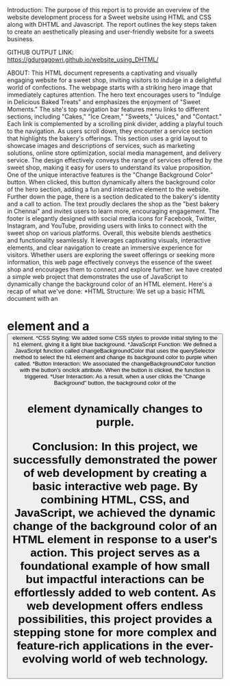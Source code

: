 Introduction:
The purpose of this report is to provide an overview of the website development process for a Sweet website using HTML and CSS along with DHTML and Javascript. The report outlines the key steps taken to create an aesthetically pleasing and user-friendly website for a sweets business.

GITHUB OUTPUT LINK:
https://gdurgagowri.github.io/website_using_DHTML/

ABOUT:
This HTML document represents a captivating and visually engaging website for a sweet shop, inviting visitors to indulge in a delightful world of confections. The webpage starts with a striking hero image that immediately captures attention. The hero text encourages users to "Indulge in Delicious Baked Treats" and emphasizes the enjoyment of "Sweet Moments."
The site's top navigation bar features menu links to different sections, including "Cakes," "Ice Cream," "Sweets," "Juices," and "Contact." Each link is complemented by a scrolling pink divider, adding a playful touch to the navigation.
As users scroll down, they encounter a service section that highlights the bakery's offerings. This section uses a grid layout to showcase images and descriptions of services, such as marketing solutions, online store optimization, social media management, and delivery service. The design effectively conveys the range of services offered by the sweet shop, making it easy for users to understand its value proposition.
One of the unique interactive features is the "Change Background Color" button. When clicked, this button dynamically alters the background color of the hero section, adding a fun and interactive element to the website.
Further down the page, there is a section dedicated to the bakery's identity and a call to action. The text proudly declares the shop as the "best bakery in Chennai" and invites users to learn more, encouraging engagement.
The footer is elegantly designed with social media icons for Facebook, Twitter, Instagram, and YouTube, providing users with links to connect with the sweet shop on various platforms.
Overall, this website blends aesthetics and functionality seamlessly. It leverages captivating visuals, interactive elements, and clear navigation to create an immersive experience for visitors. Whether users are exploring the sweet offerings or seeking more information, this web page effectively conveys the essence of the sweet shop and encourages them to connect and explore further.
we have created a simple web project that demonstrates the use of JavaScript to dynamically change the background color of an HTML element. Here's a recap of what we've done:
*HTML Structure: We set up a basic HTML document with an <h1> element and a <button> element.
*CSS Styling: We added some CSS styles to provide initial styling to the h1 element, giving it a light blue background.
*JavaScript Function: We defined a JavaScript function called changeBackgroundColor that uses the querySelector method to select the h1 element and change its background color to purple when called.
*Button Interaction: We associated the changeBackgroundColor function with the button's onclick attribute. When the button is clicked, the function is triggered.
*User Interaction: As a result, when a user clicks the "Change Background" button, the background color of the <h1> element dynamically changes to purple.

Conclusion:
In this project, we successfully demonstrated the power of web development by creating a basic interactive web page. By combining HTML, CSS, and JavaScript, we achieved the dynamic change of the background color of an HTML element in response to a user's action. This project serves as a foundational example of how small but impactful interactions can be effortlessly added to web content. As web development offers endless possibilities, this project provides a stepping stone for more complex and feature-rich applications in the ever-evolving world of web technology.
